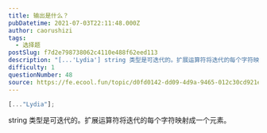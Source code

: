 ```yaml
---
title: 输出是什么？
pubDatetime: 2021-07-03T22:11:48.000Z
author: caorushizi
tags:
  - 选择题
postSlug: f7d2e798738062c4110e488f62eed113
description: "[...'Lydia'] string 类型是可迭代的。扩展运算符将迭代的每个字符映射成一个元素。 "
difficulty: 1
questionNumber: 48
source: https://fe.ecool.fun/topic/d0fd0142-dd09-4d9a-9465-012c30cd921e
---
```


```javascript
[..."Lydia"];
```

string 类型是可迭代的。扩展运算符将迭代的每个字符映射成一个元素。
